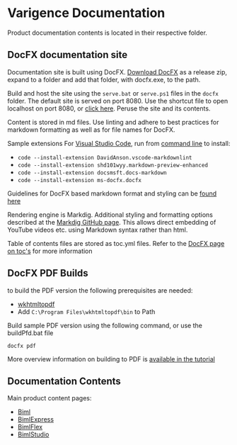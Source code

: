 # Varigence Documentation

Product documentation contents is located in their respective folder.

## DocFX documentation site

Documentation site is built using DocFX. [Download DocFX](https://github.com/dotnet/docfx/releases) as a release zip, expand to a folder and add that folder, with docfx.exe, to the path.

Build and host the site using the `serve.bat` or `serve.ps1` files in the `docfx` folder. The default site is served on port 8080. Use the shortcut file to open localhost on port 8080, or [click here](http://localhost:8080). Peruse the site and its contents.

Content is stored in md files. Use linting and adhere to best practices for markdown formatting as well as for file names for DocFX.

Sample extensions For [Visual Studio Code](https://code.visualstudio.com/), run from [command line](https://code.visualstudio.com/docs/editor/command-line) to install:

* `code --install-extension DavidAnson.vscode-markdownlint`
* `code --install-extension shd101wyy.markdown-preview-enhanced`
* `code --install-extension docsmsft.docs-markdown`
* `code --install-extension ms-docfx.docfx`

Guidelines for DocFX based markdown format and styling can be [found here](http://dotnet.github.io/docfx/spec/docfx_flavored_markdown.html)

Rendering engine is Markdig. Additional styling and formatting options described at the [Markdig GitHub page](https://github.com/lunet-io/markdig). This allows direct embedding of YouTube videos etc. using Markdown syntax rather than html.

Table of contents files are stored as toc.yml files. Refer to the [DocFX page on toc's](https://dotnet.github.io/docfx/tutorial/intro_toc.html) for more information

## DocFX PDF Builds

to build the PDF version the following prerequisites are needed:

* [wkhtmltopdf](https://wkhtmltopdf.org/downloads.html)
* Add `C:\Program Files\wkhtmltopdf\bin` to Path

Build sample PDF version using the following command, or use the buildPfd.bat file

`docfx pdf`

More overview information on building to PDF is [available in the tutorial](https://dotnet.github.io/docfx/tutorial/walkthrough/walkthrough_generate_pdf.html)

## Documentation Contents

Main product content pages:

* [Biml](biml/index.md)
* [BimlExpress](bimlexpress/index.md)
* [BimlFlex](bimlflex/index.md)
* [BimlStudio](bimlstudio/index.md)
